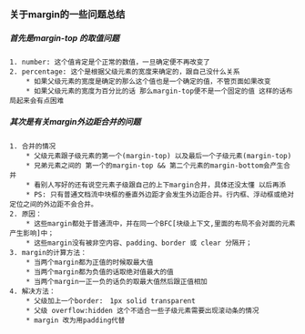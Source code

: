 ### 关于margin的一些问题总结

##### 首先是margin-top 的取值问题
    1. number: 这个值肯定是个正常的数值，一旦确定便不再改变了
    2. percentage: 这个是根据父级元素的宽度来确定的，跟自己没什么关系
        * 如果父级元素的宽度是确定的那么这个值也是一个确定的值，不管页面如果改变 
        * 如果父级元素的宽度为百分比的话 那么margin-top便不是一个固定的值 这样的话布局起来会有点困难

##### 其次是有关margin外边距合并的问题
    1. 合并的情况
        * 父级元素跟子级元素的第一个(margin-top) 以及最后一个子级元素(margin-top)
        * 兄弟元素之间的 第一个的margin-top && 第二个元素的margin-bottom会产生合并
        * 看别人写好的还有说空元素子级跟自己的上下margin合并，具体还没太懂 以后再添
        * PS: 只有普通文档流中块框的垂直外边距才会发生外边距合并。行内框、浮动框或绝对定位之间的外边距不会合并。
    2. 原因：  
        * 这些margin都处于普通流中，并在同一个BFC[块级上下文,里面的布局不会对面的元素产生影响]中；
        * 这些margin没有被非空内容、padding、border 或 clear 分隔开；
    3. margin的计算方法：
        * 当两个margin都为正值的时候取最大值
 		* 当两个margin都为负值的话取绝对值最大的值
 		* 当两个margin一正一负的话负的取最大值然后跟正值相加
    4. 解决方法：
        * 父级加上一个border:　1px solid transparent 
        * 父级 overflow:hidden 这个不适合一些子级元素需要出现滚动条的情况
        * margin 改为用padding代替
    